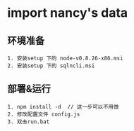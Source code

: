 import nancy's data
===============

环境准备
--------------
	1. 安装setup 下的 node-v0.8.26-x86.msi
	2. 安装setup 下的 sqlncli.msi

部署&运行
---------------
	1. npm install -d  // 这一步可以不用做
	2. 修改配置文件 config.js
	3. 双击run.bat